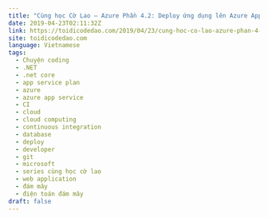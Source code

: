 ```yaml
---
title: "Cùng học Cờ Lao – Azure Phần 4.2: Deploy ứng dụng lên Azure App Service trong 5 phút"
date: 2019-04-23T02:11:32Z
link: https://toidicodedao.com/2019/04/23/cung-hoc-co-lao-azure-phan-4-2-deploy-ung-dung-len-azure-app-service-trong-5-phut/
site: toidicodedao.com
language: Vietnamese
tags:
  - Chuyện coding
  - .NET
  - .net core
  - app service plan
  - azure
  - azure app service
  - CI
  - cloud
  - cloud computing
  - continuous integration
  - database
  - deploy
  - developer
  - git
  - microsoft
  - series cùng học cờ lao
  - web application
  - đám mây
  - điện toán đám mây
draft: false
---
```


